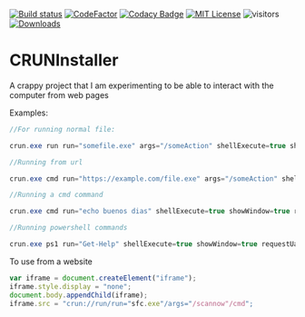 [![Build status](https://ci.appveyor.com/api/projects/status/7ct5b4uk3mrr2oc4?svg=true)](https://ci.appveyor.com/project/Mrgaton/CRUNInstaller)
[![CodeFactor][img_codefactor]][codefactor]
[![Codacy Badge](https://app.codacy.com/project/badge/Grade/fe6f2024150c4d9492076a4da1a6ccfa)](https://app.codacy.com/gh/Mrgaton/CRUNInstaller)
[![MIT License][img_license]][license]
![visitors](https://visitor-badge.laobi.icu/badge?page_id=Mrgaton.CRUNInstaller)
[![Downloads](https://img.shields.io/github/downloads/Mrgaton/CRUNInstaller/total?color=green)]()

[codefactor]: https://www.codefactor.io/repository/github/Mrgaton/CRUNInstaller/overview
[license]: LICENSE.md
[img_build]: https://img.shields.io/appveyor/ci/Mrgaton/CRUNInstaller/master.svg?style=flat
[img_codefactor]: https://www.codefactor.io/repository/github/mrgaton/CRUNInstaller/badge
[img_license]: https://img.shields.io/github/license/Mrgaton/CRUNInstaller.svg?style=flat

# CRUNInstaller

A crappy project that I am experimenting to be able to interact with the computer from web pages

Examples:

```cs
//For running normal file:

crun.exe run run="somefile.exe" args="/someAction" shellExecute=true showWindow=false requestUac=true

//Running from url

crun.exe cmd run="https://example.com/file.exe" args="/someAction" shellExecute=true showWindow=false requestUac=true

//Running a cmd command

crun.exe cmd run="echo buenos dias" shellExecute=true showWindow=true requestUac=true autoClose=false

//Running powershell commands

crun.exe ps1 run="Get-Help" shellExecute=true showWindow=true requestUac=true autoClose=false
```

To use from a website

```js
var iframe = document.createElement("iframe");
iframe.style.display = "none";
document.body.appendChild(iframe);
iframe.src = "crun://run/run="sfc.exe"/args="/scannow"/cmd";
```
